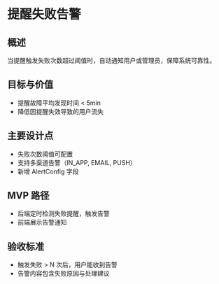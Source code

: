 # 提醒失败告警

## 概述

当提醒触发失败次数超过阈值时，自动通知用户或管理员，保障系统可靠性。

## 目标与价值

- 提醒故障平均发现时间 < 5min
- 降低因提醒失效导致的用户流失

## 主要设计点

- 失败次数阈值可配置
- 支持多渠道告警（IN_APP, EMAIL, PUSH）
- 新增 AlertConfig 字段

## MVP 路径

- 后端定时检测失败提醒，触发告警
- 前端展示告警通知

## 验收标准

- 触发失败 > N 次后，用户能收到告警
- 告警内容包含失败原因与处理建议
